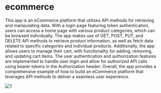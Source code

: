 # ecommerce

This app is an eCommerce platform that utilizes API methods for retrieving and manipulating data. With a login page featuring token authentication, users can access a home page with various product categories, which can be browsed individually. The app makes use of GET, POST, PUT, and DELETE API methods to retrieve product information, as well as fetch data related to specific categories and individual products. Additionally, the app allows users to manage their cart, with functionality for adding, removing, and updating cart items. The user authentication and authorization features are implemented to handle user login and allow for authorized API calls using bearer tokens in the Authorization header. Overall, the app provides a comprehensive example of how to build an eCommerce platform that leverages API methods to deliver a seamless user experience.

![1](https://user-images.githubusercontent.com/79720477/232273320-f7db2104-98ae-4793-8af1-eeedfb1c747d.png)
